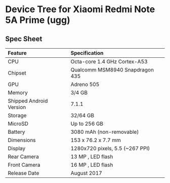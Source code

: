 # Device Tree for Xiaomi Redmi Note 5A Prime (ugg)

## Spec Sheet

| Feature                 | Specification                     |
| :---------------------- | :-------------------------------- |
| CPU                     | Octa-core 1.4 GHz Cortex-A53      |
| Chipset                 | Qualcomm MSM8940 Snapdragon 435   |
| GPU                     | Adreno 505                        |
| Memory                  | 3/4 GB                            |
| Shipped Android Version | 7.1.1                             |
| Storage                 | 32/64 GB                          |
| MicroSD                 | Up to 256 GB                      |
| Battery                 | 3080 mAh (non-removable)          |
| Dimensions              | 153 x 76.2 x 7.7 mm               |
| Display                 | 1280x720 pixels, 5.5 (~267 PPI)   |
| Rear Camera             | 13 MP , LED flash                 |
| Front Camera            | 16 MP , LED flash                 |
| Release Date            | August 2017                       |
